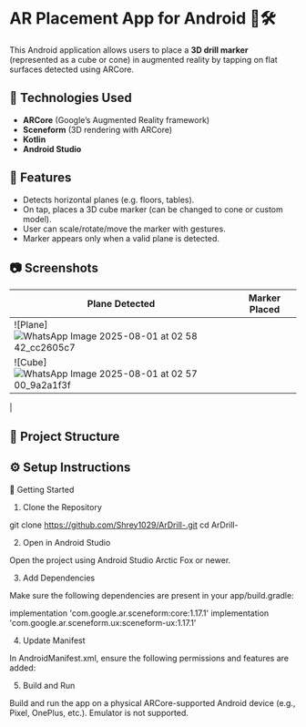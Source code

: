 # AR Placement App for Android 📱🛠️

This Android application allows users to place a **3D drill marker** (represented as a cube or cone) in augmented reality by tapping on flat surfaces detected using ARCore.

## 🧠 Technologies Used

- **ARCore** (Google’s Augmented Reality framework)
- **Sceneform** (3D rendering with ARCore)
- **Kotlin**
- **Android Studio**

## 🎯 Features

- Detects horizontal planes (e.g. floors, tables).
- On tap, places a 3D cube marker (can be changed to cone or custom model).
- User can scale/rotate/move the marker with gestures.
- Marker appears only when a valid plane is detected.

## 📷 Screenshots

| Plane Detected | Marker Placed |
|----------------|----------------|
| ![Plane]![WhatsApp Image 2025-08-01 at 02 58 42_cc2605c7](https://github.com/user-attachments/assets/d8f806fa-3501-4218-8fcd-9ff377751b69)
 | ![Cube]![WhatsApp Image 2025-08-01 at 02 57 00_9a2a1f3f](https://github.com/user-attachments/assets/8bf5d9fd-849c-4690-93f8-48aeb46f7445)
 |

## 📂 Project Structure

## ⚙️ Setup Instructions
🚀 Getting Started

1. Clone the Repository

git clone https://github.com/Shrey1029/ArDrill-.git
cd ArDrill-

2. Open in Android Studio

Open the project using Android Studio Arctic Fox or newer.

3. Add Dependencies

Make sure the following dependencies are present in your app/build.gradle:

implementation 'com.google.ar.sceneform:core:1.17.1'
implementation 'com.google.ar.sceneform.ux:sceneform-ux:1.17.1'

4. Update Manifest

In AndroidManifest.xml, ensure the following permissions and features are added:

<uses-permission android:name="android.permission.CAMERA" />
<uses-feature android:name="android.hardware.camera.ar" android:required="true" />

<meta-data
    android:name="com.google.ar.core"
    android:value="required" />

5. Build and Run

Build and run the app on a physical ARCore-supported Android device (e.g., Pixel, OnePlus, etc.). Emulator is not supported.
